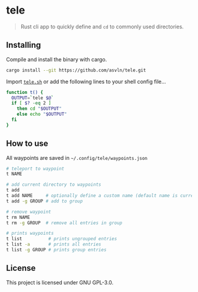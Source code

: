 # tele
> Rust cli app to quickly define and `cd` to commonly used directories.

## Installing
Compile and install the binary with cargo.

```bash
cargo install --git https://github.com/asvln/tele.git
```

Import [`tele.sh`](tele.sh) or add the following lines to your shell config file...

```sh
function t() {
  OUTPUT=`tele $@`
  if [ $? -eq 2 ]
    then cd "$OUTPUT"
    else echo "$OUTPUT"
  fi
}
```

## How to use
All waypoints are saved in `~/.config/tele/waypoints.json`

```bash
# teleport to waypoint
t NAME

# add current directory to waypoints
t add
t add NAME     # optionally define a custom name (default name is current directory)
t add -g GROUP # add to group

# remove waypoint
t rm NAME
t rm -g GROUP  # remove all entries in group

# prints waypoints
t list          # prints ungrouped entries
t list -a       # prints all entries
t list -g GROUP # prints group entries
```

## License
This project is licensed under GNU GPL-3.0.
